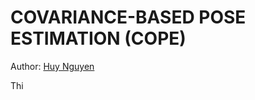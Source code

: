 COVARIANCE-BASED POSE ESTIMATION (COPE)
====================================

Author: [Huy Nguyen](https://sites.google.com/view/huy-nguyen/home)

Thi